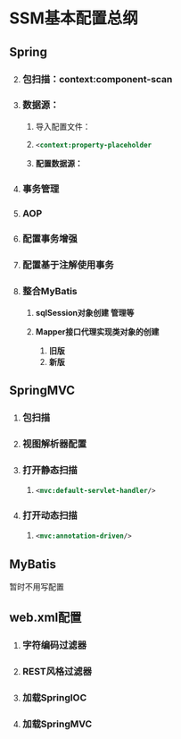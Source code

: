 # SSM基本配置总纲

## Spring

2. ### 包扫描：context:component-scan

2. ### 数据源：

   1. 导入配置文件：

   2. ```xml
      <context:property-placeholder
      ```

   3. **配置数据源：**

3. ### 事务管理

4. ### AOP

5. ### 配置事务增强

6. ### 配置基于注解使用事务

7. ### 整合MyBatis

   1. **sqlSession对象创建 管理等**
   2. **Mapper接口代理实现类对象的创建**

      1. **旧版**
      2. **新版**

## SpringMVC

1. ### 包扫描

2. ### 视图解析器配置

3. ### 打开静态扫描

   1. ```xml
      <mvc:default-servlet-handler/>
      ```

4. ### 打开动态扫描

   1. ```xml
      <mvc:annotation-driven/>
      ```

## MyBatis

暂时不用写配置

## web.xml配置

1. ### 字符编码过滤器

2. ### REST风格过滤器

3. ### 加载SpringIOC

4. ### 加载SpringMVC